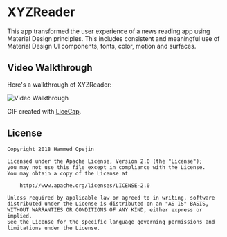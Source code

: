 # XYZReader
This app transformed the user experience of a news reading app using Material Design principles.
This includes consistent and meaningful use of Material Design UI components, fonts, color, motion and surfaces.

## Video Walkthrough 

Here's a walkthrough of XYZReader:

<img src='https://github.com/hammedopejin/XYZReader/blob/master/XYZReaderApp%20Demo.gif' title='Video Walkthrough' width='' alt='Video Walkthrough' />

GIF created with [LiceCap](http://www.cockos.com/licecap/).

## License

    Copyright 2018 Hammed Opejin

    Licensed under the Apache License, Version 2.0 (the "License");
    you may not use this file except in compliance with the License.
    You may obtain a copy of the License at

        http://www.apache.org/licenses/LICENSE-2.0

    Unless required by applicable law or agreed to in writing, software
    distributed under the License is distributed on an "AS IS" BASIS,
    WITHOUT WARRANTIES OR CONDITIONS OF ANY KIND, either express or implied.
    See the License for the specific language governing permissions and
    limitations under the License.
